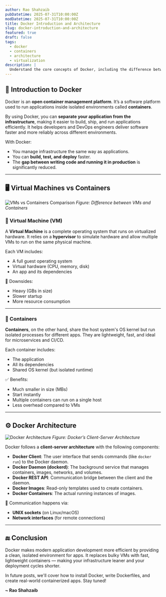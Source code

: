 ```yaml
---
author: Rao Shahzaib
pubDatetime: 2025-07-31T10:00:00Z
modDatetime: 2025-07-31T10:00:00Z
title: Docker Introduction and Architecture
slug: docker-introduction-and-architecture
featured: true
draft: false
tags:
  - docker
  - containers
  - architecture
  - virtualization
description: |
  Understand the core concepts of Docker, including the difference between Virtual Machines and Containers, and explore Docker’s client-server architecture with illustrations.
---
```


## 🐳 Introduction to Docker

Docker is an **open container management platform**. It’s a software platform used to run applications inside isolated environments called **containers**. 

By using Docker, you can **separate your application from the infrastructure**, making it easier to build, ship, and run applications efficiently. It helps developers and DevOps engineers deliver software faster and more reliably across different environments.

With Docker:
- You manage infrastructure the same way as applications.
- You can **build, test, and deploy** faster.
- The **gap between writing code and running it in production** is significantly reduced.

---

## 🖥️ Virtual Machines vs Containers
![VMs vs Containers Comparison](/images/vms-vs-containers.png)
*Figure: Difference between VMs and Containers*


### 🔹 Virtual Machine (VM)

A **Virtual Machine** is a complete operating system that runs on virtualized hardware. It relies on a **hypervisor** to simulate hardware and allow multiple VMs to run on the same physical machine.

Each VM includes:
- A full guest operating system
- Virtual hardware (CPU, memory, disk)
- An app and its dependencies

🔻 Downsides:
- Heavy (GBs in size)
- Slower startup
- More resource consumption

---

### 🔹 Containers

**Containers**, on the other hand, share the host system's OS kernel but run isolated processes for different apps. They are lightweight, fast, and ideal for microservices and CI/CD.

Each container includes:
- The application
- All its dependencies
- Shared OS kernel (but isolated runtime)

✅ Benefits:
- Much smaller in size (MBs)
- Start instantly
- Multiple containers can run on a single host
- Less overhead compared to VMs

---

## ⚙️ Docker Architecture
![Docker Architecture](/images/docker-architecture.png)
*Figure: Docker’s Client-Server Architecture*

Docker follows a **client-server architecture** with the following components:

- **Docker Client**: The user interface that sends commands (like `docker run`) to the Docker daemon.
- **Docker Daemon (dockerd)**: The background service that manages containers, images, networks, and volumes.
- **Docker REST API**: Communication bridge between the client and the daemon.
- **Docker Images**: Read-only templates used to create containers.
- **Docker Containers**: The actual running instances of images.

📡 Communication happens via:
- **UNIX sockets** (on Linux/macOS)
- **Network interfaces** (for remote connections)

---

## 🔚 Conclusion

Docker makes modern application development more efficient by providing a clean, isolated environment for apps. It replaces bulky VMs with fast, lightweight containers — making your infrastructure leaner and your deployment cycles shorter.

In future posts, we'll cover how to install Docker, write Dockerfiles, and create real-world containerized apps. Stay tuned!

**~ Rao Shahzaib**
